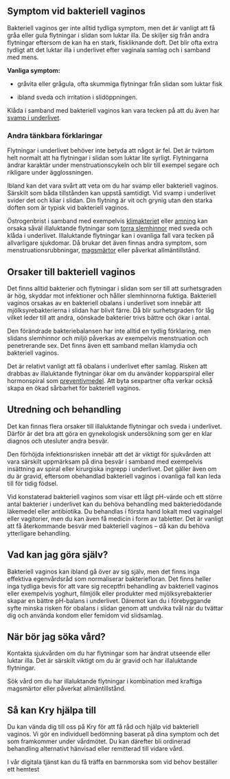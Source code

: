 Symptom vid bakteriell vaginos
------------------------------

Bakteriell vaginos ger inte alltid tydliga symptom, men det är vanligt att få gråa eller gula flytningar i slidan som luktar illa. De skiljer sig från andra flytningar eftersom de kan ha en stark, fiskliknande doft. Det blir ofta extra tydligt att det luktar illa i underlivet efter vaginala samlag och i samband med mens.

**Vanliga symptom:**

*   gråvita eller grågula, ofta skummiga flytningar från slidan som luktar fisk
    
*   ibland sveda och irritation i slidöppningen.
    

Klåda i samband med bakteriell vaginos kan vara tecken på att du även har [svamp i underlivet](https://www.kry.se/fakta/svamp-i-underlivet/ "svamp-i-underlivet").

### Andra tänkbara förklaringar

Flytningar i underlivet behöver inte betyda att något är fel. Det är tvärtom helt normalt att ha flytningar i slidan som luktar lite syrligt. Flytningarna ändrar karaktär under menstruationscykeln och blir till exempel segare och rikligare under ägglossningen.

Ibland kan det vara svårt att veta om du har svamp eller bakteriell vaginos. Särskilt som båda tillstånden kan uppstå samtidigt. Vid svamp i underlivet svider det och kliar i slidan. Din flytning är vit och grynig utan den starka doften som är typisk vid bakteriell vaginos.

Östrogenbrist i samband med exempelvis [klimakteriet](https://www.kry.se/fakta/gynekologi/klimakteriet/ "klimakteriet") eller [amning](https://www.kry.se/fakta/fertilitet-och-graviditet/amning/ "amning") kan orsaka såväl illaluktande flytningar som [torra slemhinnor](https://www.kry.se/fakta/gynekologi/torra-slemhinnor/ "torra-slemhinnor") med sveda och klåda i underlivet. Illaluktande flytningar kan i ovanliga fall vara tecken på allvarligare sjukdomar. Då brukar det även finnas andra symptom, som menstruationsrubbningar, [magsmärtor](https://www.kry.se/fakta/mage-och-tarm/ont-i-magen/ "magsmartor") eller påverkat allmäntillstånd.

Orsaker till bakteriell vaginos
-------------------------------

Det finns alltid bakterier och flytningar i slidan som ser till att surhetsgraden är hög, skyddar mot infektioner och håller slemhinnorna fuktiga. Bakteriell vaginos orsakas av en bakteriell obalans i underlivet som innebär att mjölksyrebakterierna i slidan har blivit färre. Då blir surhetsgraden för låg vilket leder till att andra, oönskade bakterier trivs bättre och ökar i antal.

Den förändrade bakteriebalansen har inte alltid en tydlig förklaring, men slidans slemhinnor och miljö påverkas av exempelvis menstruation och penetrerande sex. Det finns även ett samband mellan klamydia och bakteriell vaginos.

Det är relativt vanligt att få obalans i underlivet efter samlag. Risken att drabbas av illaluktande flytningar ökar om du använder kopparspiral eller hormonspiral som [preventivmedel](https://www.kry.se/fakta/fertilitet-och-graviditet/preventivmedel-och-preventivmetoder/ "preventivmedel"). Att byta sexpartner ofta verkar också skapa en ökad sårbarhet för bakteriell vaginos.

Utredning och behandling
------------------------

Det kan finnas flera orsaker till illaluktande flytningar och sveda i underlivet. Därför är det bra att göra en gynekologisk undersökning som ger en klar diagnos och utesluter andra besvär.

Den förhöjda infektionsrisken innebär att det är viktigt för sjukvården att vara särskilt uppmärksam på dina besvär i samband med exempelvis insättning av spiral eller kirurgiska ingrepp i underlivet. Det gäller även om du är gravid, eftersom obehandlad bakteriell vaginos i ovanliga fall kan leda till för tidig födsel.

Vid konstaterad bakteriell vaginos som visar ett lågt pH-värde och ett större antal bakterier i underlivet kan du behöva behandling med bakteriedödande läkemedel eller antibiotika. Du behandlas i första hand lokalt med vaginalgel eller vagitorier, men du kan även få medicin i form av tabletter. Det är vanligt att få återkommande besvär med bakteriell vaginos – då kan du behöva ytterligare behandling.

Vad kan jag göra själv?
-----------------------

Bakteriell vaginos kan ibland gå över av sig själv, men det finns inga effektiva egenvårdsråd som normaliserar bakteriefloran. Det finns heller inga tydliga bevis för att vare sig receptfri behandling av bakteriell vaginos eller exempelvis yoghurt, filmjölk eller produkter med mjölksyrebakterier skapar en bättre pH-balans i underlivet. Däremot kan du i förebyggande syfte minska risken för obalans i slidan genom att undvika tvål när du tvättar dig och använda kondom eller femidom vid slidsamlag.

När bör jag söka vård?
----------------------

Kontakta sjukvården om du har flytningar som har ändrat utseende eller luktar illa. Det är särskilt viktigt om du är gravid och har illaluktande flytningar.

Sök vård om du har illaluktande flytningar i kombination med kraftiga magsmärtor eller påverkat allmäntillstånd.

Så kan Kry hjälpa till
----------------------

Du kan vända dig till oss på Kry för att få råd och hjälp vid bakteriell vaginos. Vi gör en individuell bedömning baserat på dina symptom och det som framkommer under vårdmötet. Du kan därefter bli ordinerad behandling alternativt hänvisad eller remitterad till vidare vård.

I vår digitala tjänst kan du få träffa en barnmorska som vid behov beställer ett hemtest